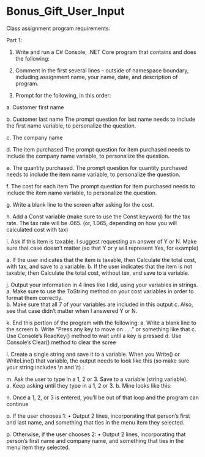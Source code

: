 # Bonus_Gift_User_Input

Class assignment program requirements:

Part 1:
1.	Write and run a C# Console, .NET Core program that contains and does the following:

2.	Comment in the first several lines – outside of namespace boundary, including assignment name, your name, date, and description of program.

3.	Prompt for the following, in this order:

a.	Customer first name

b.	Customer last name
The prompt question for last name needs to include the first name variable, to personalize the question.

c.	The company name

d.	The item purchased
The prompt question for item purchased needs to include the company name variable, to personalize the question. 

e.	The quantity purchased. 
The prompt question for quantity purchased needs to include the item name variable, to personalize the question. 

f.	The cost for each item
The prompt question for item purchased needs to include the item name variable, to personalize the question.

g.	Write a blank line to the screen after asking for the cost.

h.	Add a Const variable (make sure to use the Const keyword) for the tax rate.  The tax rate will be .065.  (or, 1.065, depending on how you will calculated cost with tax)

i.	Ask if this item is taxable. I suggest requesting an answer of Y or N.  Make sure that case doesn’t matter (so that Y or y will represent Yes, for example)

a.	If the user indicates that the item is taxable, then Calculate the total cost, with tax, and save to a variable.
b.	If the user indicates that the item is not taxable, then Calculate the total cost, without tax, and save to a variable.

j.	Output your information in 4 lines like I did, using your variables in strings.  
a.	Make sure to use the ToString method on your cost variables in   order to format them correctly.  
b.	Make sure that all 7 of your variables are included in this output
c.	Also, see that case didn’t matter when I answered Y or N.

k.	End this portion of the program with the following:
a.	Write a blank line to the screen
b.	Write “Press any key to move on . . .” or something like that
c.	Use Console’s ReadKey() method to wait until a key is pressed
d.	Use Console’s Clear() method to clear the scree

l.	Create a single string and save it to a variable.  When you Write() or WriteLine() that variable, the output needs to look like this (so make sure your string includes \n and \t) :

m.	Ask the user to type in a 1, 2 or 3.  Save to a variable (string variable).  
a.	Keep asking until they type in a 1, 2 or 3. 
b.	Mine looks like this:

n.	Once a 1, 2, or 3 is entered, you’ll be out of that loop and the program can continue

o.	If the user chooses 1:
•	Output 2 lines, incorporating that person’s first and last name, and something that ties in the menu item they selected.

p.	 Otherwise, if the user chooses 2:
•	Output 2 lines, incorporating that person’s first name and company name, and something that ties in the menu item they selected.



